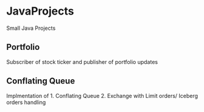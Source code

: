 # JavaProjects
Small Java Projects

## Portfolio
Subscriber of stock ticker and publisher of portfolio updates

## Conflating Queue
Implmentation of 1. Conflating Queue 2. Exchange with Limit orders/ Iceberg orders handling
